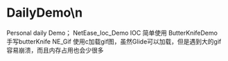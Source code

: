 # DailyDemo\n
Personal daily Demo；
NetEase_Ioc_Demo  IOC 简单使用
ButterKnifeDemo  手写butterKnife
NE_Gif 使用c加载gif图，虽然Glide可以加载，但是遇到大的gif容易崩溃，而且内存占用也会少很多
